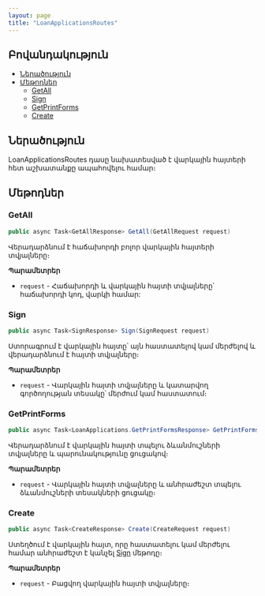 ```yaml
---
layout: page
title: "LoanApplicationsRoutes" 
---
```


## Բովանդակություն

- [Ներածություն](#ներածություն)
- [Մեթոդներ](#մեթոդներ)
  - [GetAll](#getall)
  - [Sign](#sign)
  - [GetPrintForms](#getprintforms)
  - [Create](#create)

## Ներածություն

LoanApplicationsRoutes դասը նախատեսված է վարկային հայտերի հետ աշխատանքը ապահովելու համար։

## Մեթոդներ

### GetAll

```c#
public async Task<GetAllResponse> GetAll(GetAllRequest request)
```

Վերադարձնում է հաճախորդի բոլոր վարկային հայտերի տվյալները։

**Պարամետրեր**

* `request` - Հաճախորդի և վարկային հայտի տվյալները՝ հաճախորդի կոդ, վարկի համար:

### Sign

```c#
public async Task<SignResponse> Sign(SignRequest request)
```

Ստորագրում է վարկային հայտը՝ այն հաստատելով կամ մերժելով և վերադարձնում է հայտի տվյալները։

**Պարամետրեր**

* `request` - Վարկային հայտի տվյալները և կատարվող գործողության տեսակը՝ մերժում կամ հաստատում։

### GetPrintForms

```c#
public async Task<LoanApplications.GetPrintFormsResponse> GetPrintForms(GetPrintFormsRequest request)
```

Վերադարձնում է վարկային հայտի տպելու ձևանմուշների տվյալները և պարունակությունը ցուցակով։

**Պարամետրեր**

* `request` - Վարկային հայտի տվյալները և անհրաժեշտ տպելու ձևանմուշների տեսակների ցուցակը։

### Create

```c#
public async Task<CreateResponse> Create(CreateRequest request)
```

Ստեղծում է վարկային հայտ, որը հաստատելու կամ մերժելու համար անհրաժեշտ է կանչել [Sign](#sign) մեթոդը։

**Պարամետրեր**

* `request` - Բացվող վարկային հայտի տվյալները։




